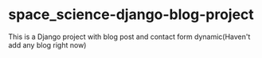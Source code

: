 # space_science-django-blog-project
 This is a Django project with blog post and contact form dynamic(Haven't add any blog right now)
